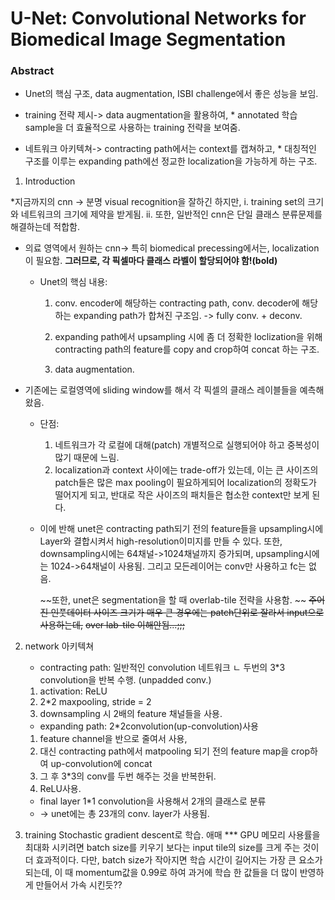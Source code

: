 # U-Net: Convolutional Networks for Biomedical Image Segmentation

### Abstract 
* Unet의 핵심 구조, data augmentation, ISBI challenge에서 좋은 성능을 보임.

* training 전략 제시-> data augmentation을 활용하여, 
		* annotated 학습 sample을 더 효율적으로 사용하는 training 전략을 보여줌.

* 네트워크 아키텍쳐-> contracting path에서는 context를 캡쳐하고,
		 * 대칭적인 구조를 이루는 expanding path에선 정교한 localization을 가능하게 하는 구조.


1. Introduction

*지금까지의 cnn -> 분명 visual recognition을 잘하긴 하지만, 
		i. training set의 크기와 네트워크의 크기에 제약을 받게됨.
		ii. 또한, 일반적인 cnn은 단일 클래스 분류문제를 해결하는데 적합함.

* 의료 영역에서 원하는 cnn-> 특히 biomedical precessing에서는, localization이 필요함.
			__그러므로, 각 픽셀마다 클래스 라벨이 할당되어야 함!(bold)__

	* Unet의 핵심 내용:
		1. conv. encoder에 해당하는 contracting path,
		conv. decoder에 해당하는 expanding path가 합쳐진 구조임.
		-> fully conv. + deconv.
		
		2. expanding path에서 upsampling 시에 좀 더 정확한 loclization을 위해
		contracting path의 feature를 copy and crop하여 concat 하는 구조.
		
		3. data augmentation.

* 기존에는 로컬영역에 sliding window를 해서 각 픽셀의 클래스 레이블들을 예측해왔음.
	* 단점:
		1. 네트워크가 각 로컬에 대해(patch) 개별적으로 실행되어야 하고 중복성이 많기 때문에 느림.
		2. localization과 context 사이에는 trade-off가 있는데, 
		    이는 큰 사이즈의 patch들은 많은 max pooling이 필요하게되어 localization의 정확도가 떨어지게 되고,
	  	  반대로 작은 사이즈의 패치들은 협소한 context만 보게 된다.
	
  * 이에 반해  unet은 contracting path되기 전의 feature들을 upsampling시에 Layer와 결합시켜서 high-resolution이미지를 만들 수 있다.
	  또한, downsampling시에는 64채널->1024채널까지 증가되며, upsampling시에는 1024->64채널이 사용됨.
	  그리고 모든레이어는 conv만 사용하고 fc는 없음.

	~~또한, unet은 segmentation을 할 때 overlab-tile 전략을 사용함.	~~
	~~주어진 인풋데이터 사이즈 크기가 매우 큰 경우에는 patch단위로 잘라서 input으로 사용하는데,~~
	~~over lab-tile 이해안됨...;;;~~



2. network 아키텍쳐

	* contracting path: 일반적인 convolution  네트워크
		 ㄴ 두번의 3*3 convolution을 반복 수행.  (unpadded conv.)
	1. activation: ReLU
	2. 2*2 maxpooling, stride = 2
	3. downsampling 시 2배의 feature 채널들을 사용.

	* expanding path: 2*2convolution(up-convolution)사용
	1. feature channel을 반으로 줄여서 사용,
	2. 대신 contracting path에서 matpooling 되기 전의 feature map을 crop하여
	up-convolution에 concat
	3. 그 후 3*3의 conv를 두번 해주는 것을 반복한뒤.
	4. ReLU사용.
	
	* final layer 1*1 convolution을 사용해서 2개의 클래스로 분류
	* -> unet에는 총 23개의 conv. layer가 사용됨.

3. training
	Stochastic gradient descent로 학습.
애매	*** GPU 메모리 사용률을 최대화 시키려면 batch size를 키우기 보다는
	input tile의 size를 크게 주는 것이 더 효과적이다.
	다만, batch size가 작아지면 학습 시간이 길어지는 가장 큰 요소가 되는데,
	이 때 momentum값을 0.99로 하여 과거에 학습 한 값들을 더 많이 반영하게 만들어서 가속 시킨듯??

